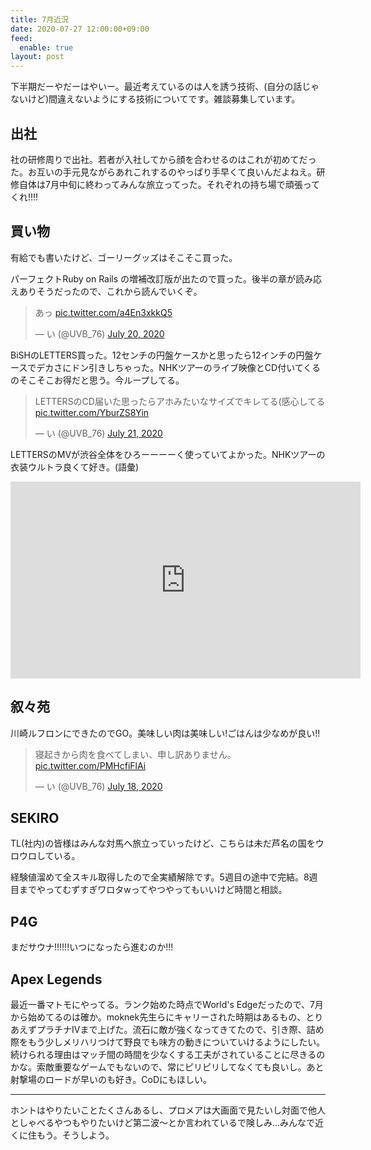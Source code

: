 ```yaml
---
title: 7月近況
date: 2020-07-27 12:00:00+09:00
feed:
  enable: true
layout: post
---
```


下半期だーやだーはやいー。最近考えているのは人を誘う技術、(自分の話じゃないけど)間違えないようにする技術についてです。雑談募集しています。

## 出社
社の研修周りで出社。若者が入社してから顔を合わせるのはこれが初めてだった。お互いの手元見ながらあれこれするのやっぱり手早くて良いんだよねえ。研修自体は7月中旬に終わってみんな旅立ってった。それぞれの持ち場で頑張ってくれ!!!!

## 買い物
有給でも書いたけど、ゴーリーグッズはそこそこ買った。

パーフェクトRuby on Rails の増補改訂版が出たので買った。後半の章が読み応えありそうだったので、これから読んでいくぞ。

<blockquote class="twitter-tweet"><p lang="ja" dir="ltr">あっ <a href="https://t.co/a4En3xkkQ5">pic.twitter.com/a4En3xkkQ5</a></p>&mdash; い (@UVB_76) <a href="https://twitter.com/UVB_76/status/1285227011355447297?ref_src=twsrc%5Etfw">July 20, 2020</a></blockquote> <script async src="https://platform.twitter.com/widgets.js" charset="utf-8"></script>

BiSHのLETTERS買った。12センチの円盤ケースかと思ったら12インチの円盤ケースでデカさにドン引きしちゃった。NHKツアーのライブ映像とCD付いてくるのそこそこお得だと思う。今ループしてる。

<blockquote class="twitter-tweet"><p lang="ja" dir="ltr">LETTERSのCD届いた思ったらアホみたいなサイズでキレてる(感心してる <a href="https://t.co/YburZS8Yin">pic.twitter.com/YburZS8Yin</a></p>&mdash; い (@UVB_76) <a href="https://twitter.com/UVB_76/status/1285368172942524416?ref_src=twsrc%5Etfw">July 21, 2020</a></blockquote> <script async src="https://platform.twitter.com/widgets.js" charset="utf-8"></script>

LETTERSのMVが渋谷全体をひろーーーーく使っていてよかった。NHKツアーの衣装ウルトラ良くて好き。(語彙)

<iframe width="560" height="315" src="https://www.youtube.com/embed/fRx4JsM-vSU" frameborder="0" allow="accelerometer; autoplay; encrypted-media; gyroscope; picture-in-picture" allowfullscreen></iframe>

## 叙々苑
川崎ルフロンにできたのでGO。美味しい肉は美味しい!ごはんは少なめが良い!!

<blockquote class="twitter-tweet"><p lang="ja" dir="ltr">寝起きから肉を食べてしまい、申し訳ありません。 <a href="https://t.co/PMHcfiFlAi">pic.twitter.com/PMHcfiFlAi</a></p>&mdash; い (@UVB_76) <a href="https://twitter.com/UVB_76/status/1284342198314496001?ref_src=twsrc%5Etfw">July 18, 2020</a></blockquote> <script async src="https://platform.twitter.com/widgets.js" charset="utf-8"></script>

## SEKIRO
TL(社内)の皆様はみんな対馬へ旅立っていったけど、こちらは未だ芦名の国をウロウロしている。

経験値溜めて全スキル取得したので全実績解除です。5週目の途中で完結。8週目までやってむずすぎワロタwってやつやってもいいけど時間と相談。

## P4G
まだサウナ!!!!!!いつになったら進むのか!!!

## Apex Legends
最近一番マトモにやってる。ランク始めた時点でWorld's Edgeだったので、7月から始めてるのは確か。moknek先生らにキャリーされた時期はあるもの、とりあえずプラチナIVまで上げた。流石に敵が強くなってきてたので、引き際、詰め際をもう少しメリハリつけて野良でも味方の動きについていけるようにしたい。続けられる理由はマッチ間の時間を少なくする工夫がされていることに尽きるのかな。索敵重要なゲームでもないので、常にピリピリしてなくても良いし。あと射撃場のロードが早いのも好き。CoDにもほしい。

----

ホントはやりたいことたくさんあるし、プロメアは大画面で見たいし対面で他人としゃべるやつもやりたいけど第二波〜とか言われているで険しみ…みんなで近くに住もう。そうしよう。
